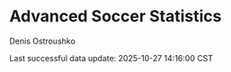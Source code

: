# Advanced Soccer Statistics
Denis Ostroushko

<!-- gfm -->

Last successful data update: 2025-10-27 14:16:00 CST
